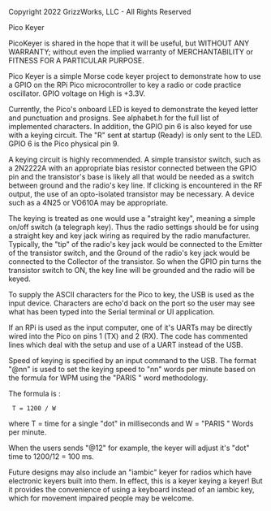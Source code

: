 Copyright 2022 GrizzWorks, LLC - All Rights Reserved

Pico Keyer

PicoKeyer is shared in the hope that it will be useful,
but WITHOUT ANY WARRANTY; without even the implied warranty of
MERCHANTABILITY or FITNESS FOR A PARTICULAR PURPOSE.

Pico Keyer is a simple Morse code keyer project to demonstrate
how to use a GPIO on the RPi Pico microcontroller to key a radio 
or code practice oscillator.  GPIO voltage on High is +3.3V.

Currently, the Pico's onboard LED is keyed to demonstrate the
keyed letter and punctuation and prosigns.  See alphabet.h for 
the full list of implemented characters.  In addition, the
GPIO pin 6 is also keyed for use with a keying circuit.  The 
"R" sent at startup (Ready) is only sent to the LED.  GPIO 6
is the Pico physical pin 9.

A keying circuit is highly recommended.  A simple transistor switch,
such as a 2N2222A with an appropriate bias resistor connected
between the GPIO pin and the transistor's base is likely all that
would be needed as a switch between ground and the radio's key 
line.  If clicking is encountered in the RF output, the use of 
an opto-isolated transistor may be necessary.  A device such as 
a 4N25 or VO610A may be appropriate.

The keying is treated as one would use a "straight key", meaning
a simple on/off switch (a telegraph key).  Thus the radio settings
should be for using a straight key and key jack wiring as
required by the radio manufacturer.  Typically, the "tip" of the 
radio's key jack would be connected to the Emitter of the transistor 
switch, and the Ground of the radio's key jack would be connected 
to the Collector of the transistor.  So when the GPIO pin turns
the transistor switch to ON, the key line will be grounded and
the radio will be keyed.

To supply the ASCII characters for the Pico to key, the USB is
used as the input device.  Characters are echo'd back on the
port so the user may see what has been typed into the Serial
terminal or UI application.

If an RPi is used as the input computer, one of it's UARTs may
be directly wired into the Pico on pins 1 (TX) and 2 (RX). The
code has commented lines which deal with the setup and use of
a UART instead of the USB.

Speed of keying is specified by an input command to the USB.
The format "@nn" is used to set the keying speed to "nn" words
per minute based on the formula for WPM using the "PARIS " word
methodology.  

The formula is :  

     T = 1200 / W

where T = time for a single "dot" in milliseconds and W = "PARIS " 
Words per minute.

When the users sends "@12" for example, the keyer will adjust it's
"dot" time to 1200/12 = 100 ms.

Future designs may also include an "iambic" keyer for radios 
which have electronic keyers built into them.  In effect, this 
is a keyer keying a keyer!  But it provides the convenience of 
using a keyboard instead of an iambic key, which for movement 
impaired people may be welcome.